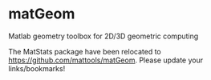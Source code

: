 # matGeom
Matlab geometry toolbox for 2D/3D geometric computing

The MatStats package have been relocated to https://github.com/mattools/matGeom. Please update your links/bookmarks!
